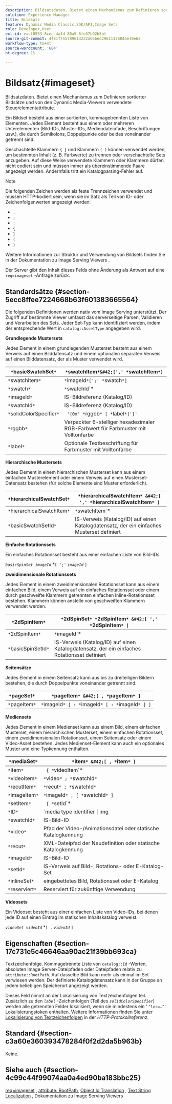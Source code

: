 ```yaml
---
description: Bildsatzdaten. Bietet einen Mechanismus zum Definieren sortierter Bildsätze und von den Dynamic Media-Viewern verwendete Steuerelementattribute.
solution: Experience Manager
title: Bildsatz
feature: Dynamic Media Classic,SDK/API,Image Sets
role: Developer,User
exl-id: eacf0553-8cec-4a1d-80a5-6fe37b92b5bf
source-git-commit: 4f81f755789613222a66bed2961117604ae19e62
workflow-type: tm+mt
source-wordcount: '684'
ht-degree: 1%

---
```


# Bildsatz{#imageset}

Bildsatzdaten. Bietet einen Mechanismus zum Definieren sortierter Bildsätze und von den Dynamic Media-Viewern verwendete Steuerelementattribute.

Ein Bildset besteht aus einer sortierten, kommagetrennten Liste von Elementen. Jedes Element besteht aus einem oder mehreren Unterelementen (Bild-IDs, Muster-IDs, Mediendateipfade, Beschriftungen usw.), die durch Semikolons, Doppelpunkte oder beides voneinander getrennt sind.

Geschachtelte Klammern `{ }` und Klammern `( )` können verwendet werden, um bestimmten Inhalt (z. B. Farbwerte) zu trennen oder verschachtelte Sets anzugeben. Auf diese Weise verwendete Klammern oder Klammern dürfen nicht codiert sein und müssen immer als übereinstimmende Paare angezeigt werden. Andernfalls tritt ein Katalogparsing-Fehler auf.

>[!NOTE]
>
>Die folgenden Zeichen werden als feste Trennzeichen verwendet und müssen HTTP-kodiert sein, wenn sie im Satz als Teil von ID- oder Zeichenfolgenwerten angezeigt werden:
>
>* `,`
>* `;`
>* `:`
>* `{`
>* `}`
>* `(`
>* `)`


Weitere Informationen zur Struktur und Verwendung von Bildsets finden Sie in der Dokumentation zu Image Serving Viewers .

Der Server gibt den Inhalt dieses Felds ohne Änderung als Antwort auf eine `req=imageset` -Anfrage zurück.

## Standardsätze {#section-5ecc8ffee7224668b63f601383665564}

Die folgenden Definitionen werden nativ vom Image Serving unterstützt. Der Zugriff auf bestimmte Viewer umfasst das serverseitige Parsen, Validieren und Verarbeiten des Sets. Jeder Set-Typ kann identifiziert werden, indem der entsprechende Wert in `catalog::AssetType` angegeben wird.

**Grundlegende Mustersets**

Jedes Element in einem grundlegenden Musterset besteht aus einem Verweis auf einen Bilddatensatz und einem optionalen separaten Verweis auf einen Bilddatensatz, der als Muster verwendet wird.

| `*`basicSwatchSet`*` | `*`swatchItem`*&#42;[',' *`swatchItem`*]` |
|---|---|
| `*`swatchItem`*` | `*`imageId`*[';' *`swatch`*]` |
| `*`swatch`*` | `*`swatchId`*|solidColorSpecifier` |
| `*`imageId`*` | IS-Bildreferenz (Katalog/ID) |
| `*`swatchId`*` | IS-Bildreferenz (Katalog/ID) |
| `*`solidColorSpecifier`*` | ` '{0x' *`rggbb`* [ *`label`*]'}'` |
| `*`rggbb`*` | Verpackter 6-stelliger hexadezimaler RGB-Farbwert für Farbmuster mit Volltonfarbe |
| `*`label`*` | Optionale Textbeschriftung für Farbmuster mit Volltonfarbe |

**Hierarchische Mustersets**

Jedes Element in einem hierarchischen Musterset kann aus einem einfachen Musterelement oder einem Verweis auf einen Musterset-Datensatz bestehen (für solche Elemente sind Muster erforderlich).

| `*`hierarchicalSwatchSet`*` | `*`hierarchicalSwatchItem`* &#42;[ ',' *`hierarchicalSwatchItem`* ]` |
|---|---|
| `*`hierarchicalSwatchItem`*` | `*`swatchItem`* | { *`basicSwatchSetId`* ';' *`swatch`* }` |
| `*`basicSwatchSetId`*` | IS-Verweis (Katalog/ID) auf einen Katalogdatensatz, der ein einfaches Musterset definiert |

**Einfache Rotationssets**

Ein einfaches Rotationsset besteht aus einer einfachen Liste von Bild-IDs.

*`basicSpinSet imageId`*  &#42;`[ ';'`  *`imageId`* `]`

**zweidimensionale Rotationssets**

Jedes Element in einem zweidimensionalen Rotationsset kann aus einem einfachen Bild, einem Verweis auf ein einfaches Rotationsset oder einem durch geschweifte Klammern getrennten einfachen Inline-Rotationsset bestehen. Klammern können anstelle von geschweiften Klammern verwendet werden.

| `*`2dSpinItem`*` | `*`2dSpinSet`* *`2dSpinItem`* &#42;[ ',' *`2dSpinItem`* ]` |
|---|---|
| `*`2dSpinItem`*` | `*`imageId`* | { '{' *`basicSpinSet`* '}' } | *`basicSpinSetId`*` |
| `*`basicSpinSetId`*` | IS-Verweis (Katalog/ID) auf einen Katalogdatensatz, der ein einfaches Rotationsset definiert |

**Seitensätze**

Jedes Element in einem Seitensatz kann aus bis zu dreiteiligen Bildern bestehen, die durch Doppelpunkte voneinander getrennt sind.

| `*`pageSet`*` | `*`pageItem`* &#42;[ , *`pageItem`* ]` |
|---|---|
| `*`pageItem`*` | `*`imageId`* [ : *`imageId`* [ : *`imageId`* ] ]` |

**Mediensets**

Jedes Element in einem Medienset kann aus einem Bild, einem einfachen Musterset, einem hierarchischen Musterset, einem einfachen Rotationsset, einem zweidimensionalen Rotationsset, einem Seitensatz oder einem Video-Asset bestehen. Jedes Medienset-Element kann auch ein optionales Muster und eine Typkennung enthalten.

| `*`mediaSet`*` | `*`item`* &#42;[ , *`item`* ]` |
|---|---|
| `*`item`*` | ` { *`videoItem`* | *`recutItem`* | *`imageItem`*}} | *`setItem`* } [ ; [ *`ID`* ] [ ; [ *`preserve`* ] ] ]` |
| `*`videoItem`*` | `*`video`* ; *`swatchId`*` |
| `*`recutItem`*` | `*`recut`* ; *`swatchId`*` |
| `*`imageItem`*` | `*`imageId`* ; [ *`swatchId`* ]` |
| `*`setItem`*` | ` { *`setId`* | { '{' *`inlineSet`* '}' } } ; *`swatchId`*` |
| `*`ID`*` | `media type identifier [ img | basic | advanced_image | img | img_set | advanced_imageset | advanced_swatchset | spin | video ]` |
| `*`swatchId`*` | IS-Bild-ID |
| `*`video`*` | Pfad der Video-/Animationsdatei oder statische Katalogkennung |
| `*`recut`*` | XML-Dateipfad der Neudefinition oder statische Katalogkennung |
| `*`imageId`*` | IS-Bild-ID |
| `*`setId`*` | IS-Verweis auf Bild-, Rotations- oder E-Katalog-Set |
| `*`inlineSet`*` | eingebettetes Bild, Rotationsset oder E-Katalog |
| `*`reserviert`*` | Reserviert für zukünftige Verwendung |

**Videosets**

Ein Videoset besteht aus einer einfachen Liste von Video-IDs, bei denen jede ID auf einen Eintrag im statischen Inhaltskatalog verweist.

*`videoSet videoId`*  &#42;`[ ,`  *`videoId`* `]`

## Eigenschaften {#section-17c731e5c46646aa90ac21f39bb693ca}

Textzeichenfolge. Kommagetrennte Liste von `catalog::Id` -Werten, absoluten Image Server-Dateipfaden oder Dateipfaden relativ zu `attribute::RootPath`. Auf dasselbe Bild kann mehr als einmal im Set verwiesen werden. Der definierte Katalogdatensatz kann in der Gruppe an jedem beliebigen Speicherort angezeigt werden.

Dieses Feld nimmt an der Lokalisierung von Textzeichenfolgen teil. Zusätzlich zu den *`label`* -Zeichenfolgen (Teil des *`solidColorSpecifier`*) werden alle getrennten Felder lokalisiert, wenn sie mindestens ein &#39; `^loc=…^`&#39; Lokalisierungstoken enthalten. Weitere Informationen finden Sie unter [Lokalisierung von Textzeichenfolgen](/help/aem-is-ir-api/is-api/http-ref/image-serving-api-ref/c-http-protocol-reference/c-syntax-and-features/r-text-string-localization.md) in der *HTTP-Protokollreferenz*.

## Standard {#section-c3a60e360393478284f0f2d2da5b963b}

Keine.

## Siehe auch {#section-4c99c44f99074aa0a4ed90ba183bbc25}

[req=imageset](/help/aem-is-ir-api/is-api/http-ref/image-serving-api-ref/c-http-protocol-reference/c-command-reference/r-req/r-req.md) , [attribute::RootPath](/help/aem-is-ir-api/is-api/image-catalog/image-serving-api-ref/c-image-catalog-reference/c-attributes-reference/r-rootpath.md), [Object Id Translation](/help/aem-is-ir-api/is-api/http-ref/image-serving-api-ref/c-http-protocol-reference/c-syntax-and-features/r-object-id-translation.md) , [Text String Localization](/help/aem-is-ir-api/is-api/http-ref/image-serving-api-ref/c-http-protocol-reference/c-syntax-and-features/r-text-string-localization.md) , Dokumentation zu Image Serving Viewers
